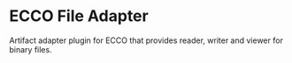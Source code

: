 
# ECCO File Adapter

Artifact adapter plugin for ECCO that provides reader, writer and viewer for binary files.

